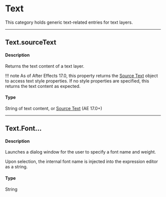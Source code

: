 # Text

This category holds generic text-related entries for text layers.

---

## Text.sourceText

#### Description

Returns the text content of a text layer.

!!! note
    As of After Effects 17.0, this property returns the [Source Text](text-sourcetext.md) object to access text style properties. If no style properties are specified, this returns the text content as expected.

#### Type

String of text content, or [Source Text](text-sourcetext.md) (AE 17.0+)

---

## Text.Font...

#### Description

Launches a dialog window for the user to specify a font name and weight.

Upon selection, the internal font name is injected into the expression editor as a string.

#### Type

String
